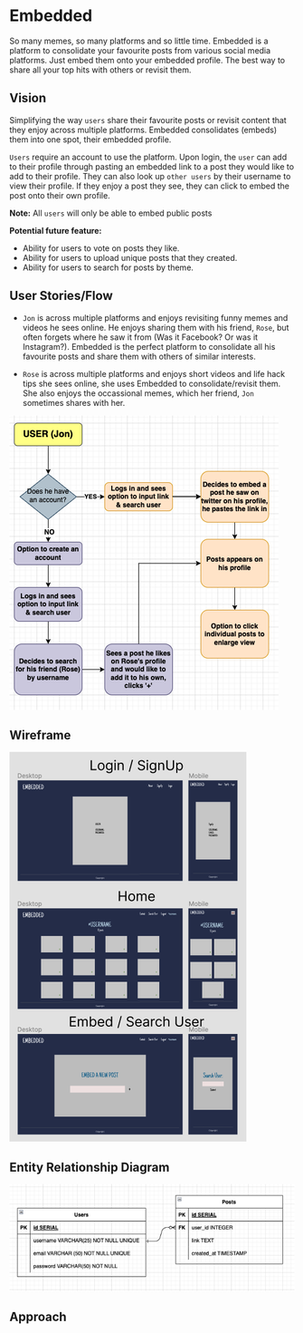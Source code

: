 # Embedded

So many memes, so many platforms and so little time. Embedded is a platform to consolidate your favourite posts from various social media platforms. Just embed them onto your embedded profile. The best way to share all your top hits with others or revisit them.

## Vision

Simplifying the way `users` share their favourite posts or revisit content that they enjoy across multiple platforms. Embedded consolidates (embeds) them into one spot, their embedded profile.

`Users` require an account to use the platform. Upon login, the `user` can add to their profile through pasting an embedded link to a post they would like to add to their profile. They can also look up `other users` by their username to view their profile. If they enjoy a post they see, they can click to embed the post onto their own profile.

**Note:** All `users` will only be able to embed public posts

**Potential future feature:**

-   Ability for users to vote on posts they like.
-   Ability for users to upload unique posts that they created.
-   Ability for users to search for posts by theme.

## User Stories/Flow

-   `Jon` is across multiple platforms and enjoys revisiting funny memes and videos he sees online. He enjoys sharing them with his friend, `Rose`, but often forgets where he saw it from (Was it Facebook? Or was it Instagram?). Embedded is the perfect platform to consolidate all his favourite posts and share them with others of similar interests.

-   `Rose` is across multiple platforms and enjoys short videos and life hack tips she sees online, she uses Embedded to consolidate/revisit them. She also enjoys the occassional memes, which her friend, `Jon` sometimes shares with her.

![Split Login](/assets/user-stories.png)

## Wireframe

![Wireframe](/assets/wireframe.png)

## Entity Relationship Diagram

![Entity Relationship Diagram](/assets/entity-relationship-diagram.png)

## Approach
